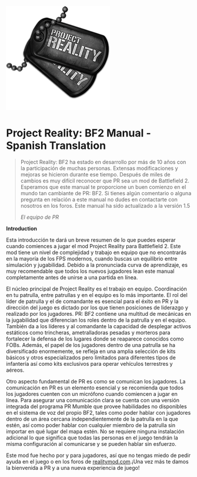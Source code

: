 # ![](/assets/PR_v1_Logo.png)

# **Project Reality: BF2 Manual - Spanish Translation**

> Project Reality: BF2 ha estado en desarrollo por más de 10 años con la participación de muchas personas. Extensas modificaciones y mejoras se hicieron durante ese tiempo. Después de miles de cambios es muy difícil reconocer que PR sea un mod de Battlefield 2. Esperamos que este manual te proporcione un buen comienzo en el mundo tan cambiante de PR: BF2. Si tienes algún comentario o alguna pregunta en relación a este manual no dudes en contactarte con nosotros en los foros. Este manual ha sido actualizado a la versión 1.5
>
> _El equipo de PR_

**Introduction**

Esta introducción te dará un breve resumen de lo que puedes esperar cuando comiences a jugar el mod Project Reality para Battlefield 2. Este mod tiene un nivel de complejidad y trabajo en equipo que no encontrarás en la mayoría de los FPS modernos, cuando buscas un equilibrio entre simulación y jugabilidad. Debido a la pronunciada curva de aprendizaje, es muy recomendable que todos los nuevos jugadores lean este manual completamente antes de unirse a una partida en línea.

El núcleo principal de Project Reality es el trabajo en equipo. Coordinación en tu patrulla, entre patrullas y en el equipo es lo más importante. El rol del líder de patrulla y el de comandante es esencial para el éxito en PR y la dirección del juego es dictado por los que tienen posiciones de liderazgo y realizado por los jugadores. PR: BF2 contiene una multitud de mecánicas en la jugabilidad que diferencian los roles dentro de la patrulla y en el equipo. También da a los líderes y al comandante la capacidad de desplegar activos estáticos como trincheras, ametralladoras pesadas y morteros para fortalecer la defensa de los lugares donde se reaparece conocidos como FOBs. Además, el papel de los jugadores dentro de una patrulla se ha diversificado enormemente, se refleja en una amplia selección de kits básicos y otros especializados pero limitados para diferentes tipos de infantería así como kits exclusivos para operar vehículos terrestres y aéreos.

Otro aspecto fundamental de PR es como se comunican los jugadores. La comunicación en PR es un elemento esencial y se recomienda que todos los jugadores cuenten con un micrófono cuando comiencen a jugar en línea. Para asegurar una comunicación clara se cuenta con una versión integrada del programa PR Mumble que provee habilidades no disponibles en el sistema de voz del propio BF2, tales como poder hablar con jugadores dentro de un área cercana independientemente de la patrulla en la que estén, así como poder hablar con cualquier miembro de la patrulla sin importar en qué lugar del mapa estén. No se requiere ninguna instalación adicional lo que significa que todas las personas en el juego tendrán la misma configuración al comunicarse y se pueden hablar sin esfuerzo.

Este mod fue hecho por y para jugadores, así que no tengas miedo de pedir ayuda en el juego o en los foros de [realitymod.com](http://www.realitymod.com/forum/f360-general-technical-support).¡Una vez más te damos la bienvenida a PR y a una nueva experiencia de juego!

